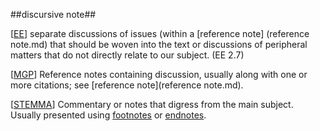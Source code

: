 ##discursive note##

\[[EE](SOURCES.md#EE)\] separate discussions of issues (within a [reference note] (reference note.md) that should be woven into the text or discussions of peripheral matters that do not directly relate to our subject. (EE 2.7)

\[[MGP](SOURCES.md#MGP)\] Reference notes containing discussion, usually along with one or more citations; see [reference note](reference note.md).

\[[STEMMA](SOURCES.md#STEMMA)\] Commentary or notes that digress from the main subject. Usually presented using [footnotes](footnote.md) or [endnotes](endnote.md).
